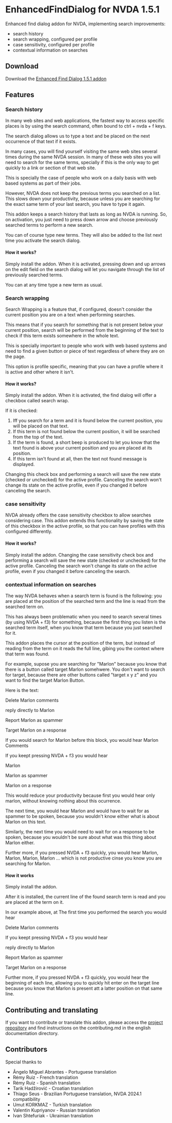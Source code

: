 # EnhancedFindDialog for NVDA 1.5.1
Enhanced find dialog addon for NVDA, implementing search improvements:

* search history
* search wrapping, configured per profile
* case sensitivity, configured per profile
* contextual information on searches

## Download
Download the [Enhanced Find Dialog 1.5.1 addon](https://github.com/marlon-sousa/EnhancedFindDialog/releases/download/1.5.1/EnhancedFindDialog-1.5.1.nvda-addon)

## Features

### Search history
In many web sites and web applications, the fastest way to access specific places is by using the search command, often bound to ctrl + nvda + f keys.

The search dialog allows us to type a text and be placed on the next occurrence of that text if it exists.

In many cases, you will find yourself visiting the same web sites several times during the same NVDA session. In many of these web sites you will need to search for the same terms, specially if this is the only way to get quickly to a link or section of that web site.

This is specially the case of people who work on a daily basis with web based systems as part of their jobs.

However, NVDA does not keep the previous terms you searched on a list. This slows down your productivity, because unless you are searching for the exact same term of your last search, you have to type it again.

This addon keeps a search history that lasts as long as NVDA is running. So, on activation, you just need to press down arrow and choose previously searched terms to perform a new search.

You can of course type new terms. They will also be added to the list next time you activate the search dialog.

#### How it works?

Simply install the addon. When it is activated, pressing down and up arrows on the edit field on the search dialog will let you navigate through the list of previously searched terms.

You can at any time type a new term as usual.

### Search wrapping

Search Wrapping is a feature that, if configured, doesn't consider the current position you are on a text when performing searches.

This means that if you search for something that is not present below your current position, search will be performed from the beginning of the text to check if this term exists somewhere in the whole text.

This is specially important to people who work with web based systems and need to find a given button or piece of text regardless of where they are on the page.

This option is profile specific, meaning that you can have a profile where it is active and other where it isn't.

#### How it works?

Simply install the addon. When it is activated, the find dialog will offer a checkbox called search wrap.

If it is checked:

1. Iff you search for a term and it is found below the current position, you will be placed on that text.
2. If this term is not found below the current position, it will be searched from the top of the text.
3. If the term is found, a short beep is produced to let you know that the text found is above your current position and you are placed at its position.
4. If this term isn't found at all, then the text not found message is displayed.

Changing this check box and performing a search will save the new state (checked or unchecked) for the active profile. Canceling the search won't change its state on the active profile, even if you changed it before canceling the search.

### case sensitivity

NVDA already offers the case sensitivity checkbox to allow searches considering case. This addon extends this functionality by saving the state of this checkbox in the active profile, so that you can have profiles with this configured differently.

#### How it works?

Simply install the addon. Changing the case sensitivity check box and performing a search will save the new state (checked or unchecked) for the active profile. Canceling the search won't change its state on the active profile, even if you changed it before canceling the search.

### contextual information on searches

The way NVDA behaves when a search term is found is the following: you are placed at the position of the searched term and the line is read from the searched term on.

This has always been problematic when you need to search several times (by using NVDA + f3) for something, because the first thing you listen is the searched term itself, when you know that term because you just searched for it.

This addon places the cursor at the position of the term, but instead of reading from the term on it reads the full line, gibing you the context where that term was found.

For example, supose you are searching for "Marlon" because you know that there is a button called target Marlon somehwere. You don't want to search for target, because there are other buttons called "target x y z" and you want to find the target Marlon Button.

Here is the text:

Delete Marlon comments

reply directly to Marlon

Report Marlon as spammer

Target Marlon on a response

If you would search for Marlon before this block, you would hear
Marlon Comments

If you keept pressing NVDA + f3 you would hear

Marlon

Marlon as spammer

Marlon on a response

This would reduce your productivity because first you would hear only marlon, without knowing nothing about this ocurrence.

The next time, you would hear Marlon and would have to wait for as spammer to be spoken, because  you wouldn't know either what is about Marlon on this text.

Similarly, the next time you would need to wait for on a response to be spoken, because you wouldn't be sure about what was this thing about Marlon either.

Further more, if you pressed NVDA + f3 quickly, you would hear Marlon, Marlon, Marlon, Marlon ... which is not productive cinse you know you are searching for Marlon.

#### How it works

Simply install the addon.

After it is installed, the current line of the found search term is read and you are placed at the term on it.

In our example above, at The first time you performed the search you would hear

Delete Marlon comments

If you keept pressing NVDA + f3 you would hear

reply directly to Marlon

Report Marlon as spammer

Target Marlon on a response

Further more, if you pressed NVDA + f3 quickly, you would hear the beginning of each line, allowing you to quickly hit enter on the target line because you know that Marlon is present att a latter position on that same line.

## Contributing and translating

If you want to contribute or translate this addon, please access the [project repository](https://github.com/marlon-sousa/EnhancedFindDialog) and find instructions on the contributing.md in the english documentation directory.

## Contributors

Special thanks to


* Ângelo Miguel Abrantes - Portuguese translation
* Rémy Ruiz - French translation
* Rémy Ruiz - Spanish translation
* Tarik Hadžirović - Croatian translation
*  Thiago Seus - Brazilian Portuguese translation, NVDA 2024.1 compatibility
* Umut KORKMAZ - Turkish translation
* Valentin Kupriyanov - Russian translation
* Ivan Shtefuriak - Ukrainian translation
